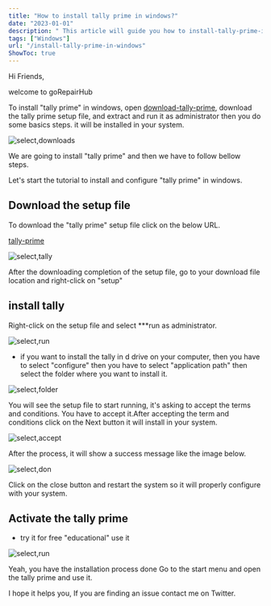 ```yaml
---
title: "How to install tally prime in windows?"
date: "2023-01-01"
description: " This article will guide you how to install-tally-prime-in-windows"
tags: ["Windows"]
url: "/install-tally-prime-in-windows"
ShowToc: true
---
```

Hi Friends,

welcome to goRepairHub

To install "tally prime" in windows, open <a href ="https://tallysolutions.com/download/" target =_blank>download-tally-prime</a>, download the tally prime setup file, and extract and run it as administrator then you do some basics steps. it will be installed in your system.

![select,downloads](https://gorepairhub.github.io/images/2022-11-20-install-tally-prime-in-windows/search-tally.png)

We are going to install "tally prime" and then we have to follow bellow steps.

Let's start the tutorial to install and configure "tally prime" in windows.

## Download the setup file

To download the "tally prime" setup file click on the below URL.

<a href ="https://tallysolutions.com/download/" target =_blank>tally-prime</a>

![select,tally](https://gorepairhub.github.io/images/2022-11-20-install-tally-prime-in-windows/downloads-tally.png)

After the downloading completion of the setup file, go to your download file location and right-click on "setup"

## install tally

Right-click on the setup file and select ***run as administrator.

![select,run](https://gorepairhub.github.io/images/2022-11-20-install-tally-prime-in-windows/run-as-tally.png)

* if you want to install the tally in d drive on your computer, then you have to select "configure" then you have to select "application path" then select the folder where you want to install it.

![select,folder](https://gorepairhub.github.io/images/2022-11-20-install-tally-prime-in-windows/d-tally.png)

You will see the setup file to start running, it's asking to accept the terms and conditions. You have to accept it.After accepting the term and conditions click on the Next button it will install in your system.

![select,accept](https://gorepairhub.github.io/images/2022-11-20-install-tally-prime-in-windows/accept-tally.png)

After the process, it will show a success message like the image below.

![select,don](https://gorepairhub.github.io/images/2022-11-20-install-tally-prime-in-windows/edu-tally.png)

Click on the close button and restart the system so it will properly configure with your system.


## Activate the tally prime

* try it for free "educational" use it 

![select,run](https://gorepairhub.github.io/images/2022-11-20-install-tally-prime-in-windows/edu-tally.png)

Yeah, you have the installation process done Go to the start menu and open the tally prime and use it.

I hope it helps you, If you are finding an issue contact me on Twitter.
